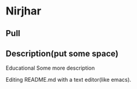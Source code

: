 # Nirjhar
## Pull
## Description(put some space)
Educational
Some more description


Editing README.md with a text editor(like emacs).
